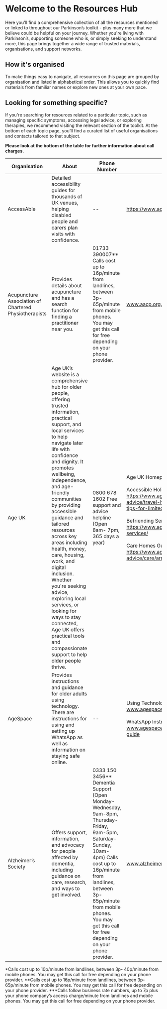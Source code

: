 # Welcome to the Resources Hub

Here you'll find a comprehensive collection of all the resources mentioned or linked to throughout our Parkinson’s toolkit - plus many more that we believe could be helpful on your journey. Whether you're living with Parkinson’s, supporting someone who is, or simply seeking to understand more, this page brings together a wide range of trusted materials, organisations, and support networks.

## How it's organised 

To make things easy to navigate, all resources on this page are grouped by organisation and listed in alphabetical order. This allows you to quickly find materials from familiar names or explore new ones at your own pace.

## Looking for something specific? 
If you're searching for resources related to a particular topic, such as managing specific symptoms, accessing legal advice, or exploring therapies, we recommend visiting the relevant section of the toolkit. At the bottom of each topic page, you’ll find a curated list of useful organisations and contacts tailored to that subject.

**Please look at the bottom of the table for further information about call charges.**

| Organisation | About | Phone Number | Website |
|--------------|-------|--------------|---------|
| AccessAble | Detailed accessibility guides for thousands of UK venues, helping disabled people and carers plan visits with confidence. | -- | <a href="https://www.accessable.co.uk/" class="external-link" target="_blank" rel="noopener noreferrer">https://www.accessable.co.uk/</a> |
| Acupuncture Association of Chartered Physiotherapists | Provides details about acupuncture and has a search function for finding a practitioner near you. | 01733 390007** Calls cost up to 16p/minute from landlines, between 3p-65p/minute from mobile phones. You may get this call for free depending on your phone provider. | <a href="https://www.aacp.org.uk" class="external-link" target="_blank" rel="noopener noreferrer">www.aacp.org.uk</a> |
| Age UK | Age UK’s website is a comprehensive hub for older people, offering trusted information, practical support, and local services to help navigate later life with confidence and dignity. It promotes wellbeing, independence, and age-friendly communities by providing accessible guidance and tailored resources across key areas including health, money, care, housing, work, and digital inclusion. Whether you're seeking advice, exploring local services, or looking for ways to stay connected, Age UK offers practical tools and compassionate support to help older people thrive. | 0800 678 1602 Free support and advice helpline (Open 8am- 7pm, 365 days a year) | Age UK Homepage: <a href="https://www.ageuk.org.uk" class="external-link" target="_blank" rel="noopener noreferrer">https://www.ageuk.org.uk</a><br><br>Accessible Holidays – Tips for Limited Mobility: <a href="https://www.ageuk.org.uk/information-advice/travel-hobbies/accessible-holidays/top-tips-for-limited-mobility-holidays/" class="external-link" target="_blank" rel="noopener noreferrer">https://www.ageuk.org.uk/information-advice/travel-hobbies/accessible-holidays/top-tips-for-limited-mobility-holidays/</a><br><br>Befriending Services Overview: <a href="https://www.ageuk.org.uk/services/befriending-services/" class="external-link" target="_blank" rel="noopener noreferrer">https://www.ageuk.org.uk/services/befriending-services/</a><br><br>Care Homes Guidance: <a href="https://www.ageuk.org.uk/information-advice/care/arranging-care/care-homes/" class="external-link" target="_blank" rel="noopener noreferrer">https://www.ageuk.org.uk/information-advice/care/arranging-care/care-homes/</a> |
| AgeSpace | Provides instructions and guidance for older adults using technology. There are instructions for using and setting up WhatsApp as well as information on staying safe online. | -- | Using Technology in Older Age: <a href="https://www.agespace.org/tech" class="external-link" target="_blank" rel="noopener noreferrer">www.agespace.org/tech</a><br><br>WhatsApp Instructions: <a href="https://www.agespace.org/tech/whatsapp-set-up-guide" class="external-link" target="_blank" rel="noopener noreferrer">www.agespace.org/tech/whatsapp-set-up-guide</a> |
| Alzheimer’s Society | Offers support, information, and advocacy for people affected by dementia, including guidance on care, research, and ways to get involved. | 0333 150 3456** Dementia Support (Open Monday-Wednesday, 9am-8pm, Thursday-Friday, 9am-5pm, Saturday-Sunday, 10am- 4pm) Calls cost up to 16p/minute from landlines, between 3p-65p/minute from mobile phones. You may get this call for free depending on your phone provider. | <a href="https://www.alzheimers.org.uk" class="external-link" target="_blank" rel="noopener noreferrer">www.alzheimers.org.uk</a> |


*Calls cost up to 10p/minute from landlines, between 3p- 40p/minute from mobile phones. You may get this call for free depending on your phone provider.
**Calls cost up to 16p/minute from landlines, between 3p-65p/minute from mobile phones. You may get this call for free depending on your phone provider.
***Calls follow business rate numbers, up to 7p plus your phone company’s access charge/minute from landlines and mobile phones. You may get this call for free depending on your phone provider.

